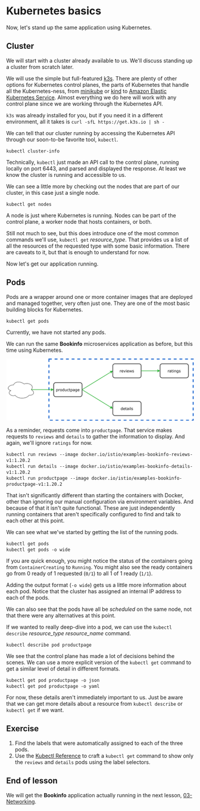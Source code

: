 # Kubernetes basics

Now, let's stand up the same application using Kubernetes.

## Cluster

We will start with a cluster already available to us. We'll discuss standing up
a cluster from scratch later.

We will use the simple but full-featured [k3s](https://k3s.io/). There are
plenty of other options for Kubernetes control planes, the parts of Kubernetes
that handle all the Kubernetes-ness, from
[minikube](https://minikube.sigs.k8s.io/docs/) or
[kind](https://kind.sigs.k8s.io/) to [Amazon Elastic Kubernetes
Service](https://aws.amazon.com/eks/). Almost everything we do here will work
with any control plane since we are working through the Kubernetes API.

`k3s` was already installed for you, but if you need it in a different
environment, all it takes is `curl -sfL https://get.k3s.io | sh -`

We can tell that our cluster running by accessing the Kubernetes API through our
soon-to-be favorite tool, `kubectl`.

```shell
kubectl cluster-info
```

Technically, `kubectl` just made an API call to the control plane, running
locally on port 6443, and parsed and displayed the response. At least we know
the cluster is running and accessible to us.

We can see a little more by checking out the nodes that are part of our cluster,
in this case just a single node.

```shell
kubectl get nodes
```

A node is just where Kubernetes is running. Nodes can be part of the control
plane, a worker node that hosts containers, or both.

Still not much to see, but this does introduce one of the most common commands
we'll use, `kubectl get` *resource_type*. That provides us a list of all the
resources of the requested type with some basic information. There are caveats
to it, but that is enough to understand for now.

Now let's get our application running.

## Pods

Pods are a wrapper around one or more container images that are deployed and
managed together, very often just one. They are one of the most basic building
blocks for Kubernetes.

```shell
kubectl get pods
```

Currently, we have not started any pods.

We can run the same **Bookinfo** microservices application as before, but this
time using Kubernetes.

<img src="../bookinfo-basic.svg">

As a reminder, requests come into `productpage`. That service makes requests to
`reviews` and `details` to gather the information to display. And again, we'll
ignore `ratings` for now.

```shell
kubectl run reviews --image docker.io/istio/examples-bookinfo-reviews-v1:1.20.2
kubectl run details --image docker.io/istio/examples-bookinfo-details-v1:1.20.2
kubectl run productpage --image docker.io/istio/examples-bookinfo-productpage-v1:1.20.2
```

That isn't significantly different than starting the containers with Docker,
other than ignoring our manual configuration via environment variables. And
because of that it isn't quite functional. These are just independently running
containers that aren't specifically configured to find and talk to each other at
this point.

We can see what we've started by getting the list of the running pods.

```shell
kubectl get pods
kubectl get pods -o wide
```

If you are quick enough, you might notice the status of the containers going
from `ContainerCreating` to `Running`. You might also see the ready containers
go from 0 ready of 1 requested (`0/1`) to all 1 of 1 ready (`1/1`).

Adding the output format (`-o wide`) gets us a little more information about
each pod. Notice that the cluster has assigned an internal IP address to each of
the pods.

We can also see that the pods have all be *scheduled* on the same node, not that
there were any alternatives at this point.

If we wanted to really deep-dive into a pod, we can use the `kubectl describe`
*resource_type* *resource_name* command.

```shell
kubectl describe pod productpage
```

We see that the control plane has made a lot of decisions behind the scenes. We
can use a more explicit version of the `kubectl get` command to get a similar
level of detail in different formats.

```shell
kubectl get pod productpage -o json
kubectl get pod productpage -o yaml
```

For now, these details aren't immediately important to us. Just be aware that we
can get more details about a resource from `kubectl describe` or `kubectl get`
if we want.

## Exercise

1. Find the labels that were automatically assigned to each of the three pods.
2. Use the [Kubectl
   Reference](https://kubernetes.io/docs/reference/generated/kubectl/kubectl-commands)
   to craft a `kubectl get` command to show only the `reviews` and `details`
   pods using the label selectors.

<!-- run=reviews, run=details, run=productpage -->

<!-- kubectl get pods -l 'run!=productpage' -->

## End of lesson

We will get the **Bookinfo** application actually running in the next lesson,
[03-Networking](../03-Networking/README.md).
